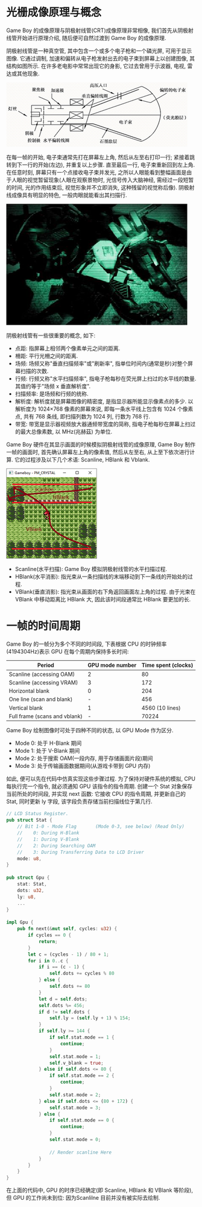 # 光栅成像原理与概念

Game Boy 的成像原理与阴极射线管(CRT)成像原理非常相像, 我们首先从阴极射线管开始进行原理介绍, 随后便可自然过渡到 Game Boy 的成像原理.

阴极射线管是一种真空管, 其中包含一个或多个电子枪和一个磷光屏, 可用于显示图像. 它通过调制, 加速和偏转从电子枪发射出去的电子束到屏幕上以创建图像, 其结构如图所示. 在许多老电影中常常出现它的身影, 它过去曾用于示波器, 电视, 雷达或其他现象.

![img](/img/gameboy/video/crt/crt.png)

在每一帧的开始, 电子束通常先打在屏幕左上角, 然后从左至右打印一行; 紧接着跳转到下一行的开始(左边), 并重复以上步骤. 直至最后一行, 电子束重新回到左上角. 在任意时刻, 屏幕只有一个点接收电子束并发光, 之所以人眼能看到整幅画面是由于人眼的视觉暂留现象(人眼在观察景物时, 光信号传入大脑神经, 需经过一段短暂的时间, 光的作用结束后, 视觉形象并不立即消失, 这种残留的视觉称后像). 阴极射线成像具有明显的特色, 一般肉眼就能看出其扫描行.

![img](/img/gameboy/video/crt/crt_pic.png)

阴极射线管有一些很重要的概念, 如下:

- 点距: 指屏幕上相邻两个像素单元之间的距离.
- 柵距: 平行光柵之间的距离.
- 场频: 场频又称"垂直扫描频率"或"刷新率", 指单位时间内(通常是秒)对整个屏幕扫描的次数.
- 行频: 行频又称"水平扫描频率", 指电子枪每秒在荧光屏上扫过的水平线的数量. 其值约等于"场频 x 垂直解析度".
- 扫描频率: 是场频和行频的统称.
- 解析度: 解析度就是屏幕图像的精密度, 是指显示器所能显示像素点的多少. 以解析度为 1024×768 像素的屏幕來说, 即每一条水平线上包含有 1024 个像素点, 共有 768 条线, 即扫描列数为 1024 列, 行数为 768 行.
- 带宽: 带宽是显示器视频放大器通频带宽度的简称, 指电子枪每秒在屏幕上扫过的最大总像素数, 以 MHz(兆赫茲) 为单位.

Game Boy 硬件在其显示画面的时候模拟阴极射线管的成像原理, Game Boy 制作一帧的画面时, 首先确认屏幕左上角的像素值, 然后从左至右, 从上至下依次进行计算. 它的过程涉及以下几个术语: Scanline, HBlank 和 Vblank.

![img](/img/gameboy/video/crt/scanline.png)

- Scanline(水平扫描): Game Boy 模拟阴极射线管的水平扫描过程.
- HBlank(水平消影): 指光束从一条扫描线的末端移动到下一条线的开始处的过程.
- VBlank(垂直消影): 指光束从画面的右下角返回画面左上角的过程. 由于光束在 VBlank 中移动距离比 HBlank 大, 因此该时间段通常比 HBlank 要更加的长.

# 一帧的时间周期

Game Boy 的一帧分为多个不同的时间段, 下表根据 CPU 的时钟频率(4194304Hz)表示 GPU 在每个周期内保持多长时间:

|            Period             | GPU mode number | Time spent (clocks) |
| ----------------------------- | --------------- | ------------------- |
| Scanline (accessing OAM)      | 2               | 80                  |
| Scanline (accessing VRAM)     | 3               | 172                 |
| Horizontal blank              | 0               | 204                 |
| One line (scan and blank)     | -               | 456                 |
| Vertical blank                | 1               | 4560 (10 lines)     |
| Full frame (scans and vblank) | -               | 70224               |

Game Boy 绘制图像时可处于四种不同的状态, 以 GPU Mode 作为区分.

- Mode 0: 处于 H-Blank 期间
- Mode 1: 处于 V-Blank 期间
- Mode 2: 处于搜索 OAM(一段内存, 用于存储画面片段)期间
- Mode 3: 处于传输画面数据期间(从游戏卡带到 GPU 内存)

如此, 便可以先在代码中仿真实现这些步骤过程. 为了保持对硬件系统的模拟, CPU 每执行完一个指令, 就必须通知 GPU 该指令的指令周期. 创建一个 Stat 对象保存当前所处的时间段, 并实现 next 函数: 它接收 CPU 的指令周期, 并更新自己的 Stat, 同时更新 ly 字段, 该字段负责存储当前扫描线位于第几行.

```rs
// LCD Status Register.
pub struct Stat {
    // Bit 1-0 - Mode Flag       (Mode 0-3, see below) (Read Only)
    //    0: During H-Blank
    //    1: During V-Blank
    //    2: During Searching OAM
    //    3: During Transferring Data to LCD Driver
    mode: u8,
}

pub struct Gpu {
    stat: Stat,
    dots: u32,
    ly: u8,
    ...
}

impl Gpu {
    pub fn next(&mut self, cycles: u32) {
        if cycles == 0 {
            return;
        }
        let c = (cycles - 1) / 80 + 1;
        for i in 0..c {
            if i == (c - 1) {
                self.dots += cycles % 80
            } else {
                self.dots += 80
            }
            let d = self.dots;
            self.dots %= 456;
            if d != self.dots {
                self.ly = (self.ly + 1) % 154;
            }
            if self.ly >= 144 {
                if self.stat.mode == 1 {
                    continue;
                }
                self.stat.mode = 1;
                self.v_blank = true;
            } else if self.dots <= 80 {
                if self.stat.mode == 2 {
                    continue;
                }
                self.stat.mode = 2;
            } else if self.dots <= (80 + 172) {
                self.stat.mode = 3;
            } else {
                if self.stat.mode == 0 {
                    continue;
                }
                self.stat.mode = 0;

                // Render scanline Here
            }
        }
    }
}
```

在上面的代码中, GPU 的时序已经确定(即 Scanline, HBlank 和 VBlank 等阶段), 但 GPU 的工作尚未到位: 因为Scanlilne 目前并没有被实际去绘制.
